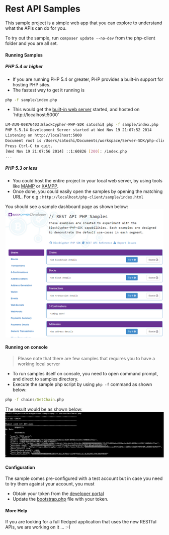 Rest API Samples
================

This sample project is a simple web app that you can explore to understand what the APIs can do for you.

To try out the sample, run `composer update --no-dev` from the php-client folder and you are all set.

#### Running Samples

##### PHP 5.4 or higher
* If you are running PHP 5.4 or greater, PHP provides a built-in support for hosting PHP sites.
* The fastest way to get it running is
```bash
php -f sample/index.php
```
* This would get the [built-in web server](http://php.net/manual/en/features.commandline.webserver.php) started, and hosted on `http://localhost:5000'

```bash
LM-AUN-00876403:BlockCypher-PHP-SDK satoshi$ php -f sample/index.php
PHP 5.5.14 Development Server started at Wed Nov 19 21:07:52 2014
Listening on http://localhost:5000
Document root is /Users/satoshi/Documents/workspace/Server-SDK/php-client/sample
Press Ctrl-C to quit.
[Wed Nov 19 21:07:56 2014] ::1:60826 [200]: /index.php
...
```

##### PHP 5.3 or less

* You could host the entire project in your local web server, by using tools like [MAMP](http://www.mamp.info/en/) or [XAMPP](https://www.apachefriends.org/index.html).
* Once done, you could easily open the samples by opening the matching URL. For e.g.:
`http://localhost/php-client/sample/index.html`

You should see a sample dashboard page as shown below:
![Web TXOutput!](/sample/images/sample_web.png)

#### Running on console
> Please note that there are few samples that requires you to have a working local server

* To run samples itself on console, you need to open command prompt, and direct to samples directory.
* Execute the sample php script by using `php -f` command as shown below:
```bat
php -f chains/GetChain.php
```

The result would be as shown below:
![Console TXOutput!](/sample/images/sample_console.png)
#### Configuration

The sample comes pre-configured with a test account but in case you need to try them against your account, you must

   * Obtain your token from the [developer portal](https://accounts.blockcypher.com/)
   * Update the [bootstrap.php](https://github.com/blockcypher/php-client/blob/master/sample/bootstrap.php#L32) file with your token.

#### More Help

If you are looking for a full fledged application that uses the new RESTful APIs, we are working on it ... :-)
